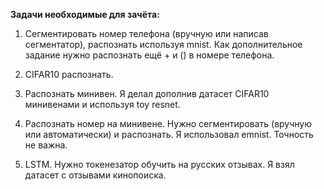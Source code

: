 **Задачи необходимые для зачёта:**

1. Сегментировать номер телефона (вручную или написав сегментатор), распознать используя mnist. Как дополнительное задание нужно распознать ещё + и () в номере телефона.

2. CIFAR10 распознать.

3. Распознать минивен. Я делал дополнив датасет CIFAR10 минивенами и используя toy resnet.

4. Распознать номер на минивене. Нужно сегментировать (вручную или автоматически) и распознать. Я использовал emnist. Точность не важна.

5. LSTM. Нужно токенезатор обучить на русских отзывах. Я взял датасет с отзывами кинопоиска.